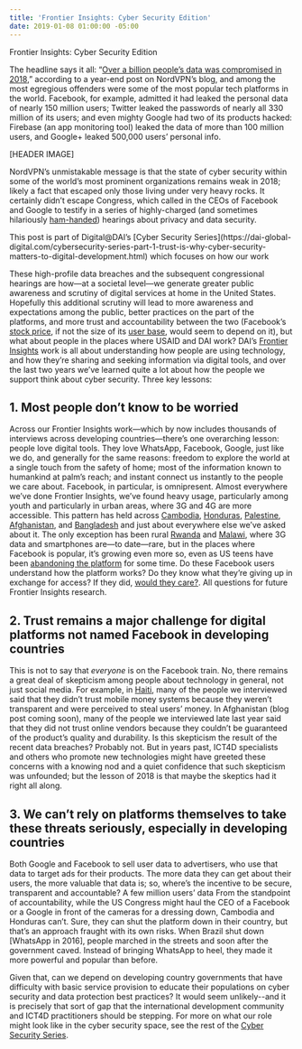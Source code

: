 ```yaml
---
title: 'Frontier Insights: Cyber Security Edition'
date: 2019-01-08 01:00:00 -05:00
---
```


Frontier Insights: Cyber Security Edition
 
The headline says it all: “[Over a billion people’s data was compromised in 2018](https://nordvpn.com/blog/biggest-data-breaches-2018/),” according to a year-end post on NordVPN’s blog, and among the most egregious offenders were some of the most popular tech platforms in the world. Facebook, for example, admitted it had leaked the personal data of nearly 150 million users; Twitter leaked the passwords of nearly all 330 million of its users; and even mighty Google had two of its products hacked: Firebase (an app monitoring tool) leaked the data of more than 100 million users, and Google+ leaked 500,000 users’ personal info.

[HEADER IMAGE]

NordVPN’s unmistakable message is that the state of cyber security within some of the world’s most prominent organizations remains weak in 2018; likely a fact that escaped only those living under very heavy rocks. It certainly didn’t escape Congress, which called in the CEOs of Facebook and Google to testify in a series of highly-charged (and sometimes hilariously [ham-handed](https://www.youtube.com/watch?v=t-lMIGV-dUI)) hearings about privacy and data security. 

<p><aside>This post is part of Digital@DAI’s [Cyber Security Series](https://dai-global-digital.com/cybersecurity-series-part-1-trust-is-why-cyber-security-matters-to-digital-development.html) which focuses on how our work </aside></p>

These high-profile data breaches and the subsequent congressional hearings are how—at a societal level—we generate greater public awareness and scrutiny of digital services at home in the United States. Hopefully this additional scrutiny will lead to more awareness and expectations among the public, better practices on the part of the platforms, and more trust and accountability between the two (Facebook’s [stock price](https://www.newsweek.com/facebook-stock-price-fb-messenger-sharing-private-messages-netflix-spotify-1265319), if not the size of its [user base](http://nymag.com/intelligencer/amp/2019/01/youd-have-to-pay-someone-usd1-000-to-stop-using-facebook.html), would seem to depend on it), but what about people in the places where USAID and DAI work? DAI’s [Frontier Insights](https://dai-global-digital.com/tags/?tag=digital-insights) work is all about understanding how people are using technology, and how they’re sharing and seeking information via digital tools, and over the last two years we’ve learned quite a lot about how the people we support think about cyber security. Three key lessons:

## 1. Most people don’t know to be worried
Across our Frontier Insights work—which by now includes thousands of interviews across developing countries—there’s one overarching lesson: people love digital tools. They love WhatsApp, Facebook, Google, just like we do, and generally for the same reasons: freedom to explore the world at a single touch from the safety of home; most of the information known to humankind at palm’s reach; and instant connect us instantly to the people we care about. Facebook, in particular, is omnipresent. Almost everywhere we’ve done Frontier Insights, we’ve found heavy usage, particularly among youth and particularly in urban areas, where 3G and 4G are more accessible. This pattern has held across [Cambodia](https://dai-global-digital.com/cambodia-civil-society-facebook.html), [Honduras](https://dai-global-digital.com/mobiles-in-central-america-digital-insights-honduras-part-2.html), [Palestine](https://dai-global-digital.com/consumer-insights-palestine-e-governance-readiness.html), [Afghanistan](https://dai-global-digital.com/consumer-insights-afghanistan-how-young-women-are-using-tech.html), and [Bangladesh](https://dai-global-digital.com/digital-insights-bangladesh-how-urban-youth-stay-connected.html) and just about everywhere else we’ve asked about it. The only exception has been rural [Rwanda]( https://dai-global-digital.com/digital-insights-rwanda.html) and [Malawi](https://dai-global-digital.com/digital-insights-malawi-communication-among-rural-communities.html), where 3G data and smartphones are—to date—rare, but in the places where Facebook is popular, it’s growing even more so, even as US teens have been [abandoning the platform](https://www.washingtonpost.com/news/the-intersect/wp/2015/02/21/why-teens-are-leaving-facebook-its-meaningless/?utm_term=.04a8788a503b) for some time. 
Do these Facebook users understand how the platform works? Do they know what they’re giving up in exchange for access? If they did, [would they care?](http://nymag.com/intelligencer/amp/2019/01/youd-have-to-pay-someone-usd1-000-to-stop-using-facebook.html). All questions for future Frontier Insights research. 

## 2. Trust remains a major challenge for digital platforms not named Facebook in developing countries

This is not to say that *everyone* is on the Facebook train. No, there remains a great deal of skepticism among people about technology in general, not just social media. For example, in [Haiti](https://dai-global-digital.com/digital-insights-would-haitians-use-mobile-money-for-banking.html), many of the people we interviewed said that they didn’t trust mobile money systems because they weren’t transparent and were perceived to steal users’ money. In Afghanistan (blog post coming soon), many of the people we interviewed late last year said that they did not trust online vendors because they couldn’t be guaranteed of the product’s quality and durability. Is this skepticism the result of the recent data breaches? Probably not. But in years past, ICT4D specialists and others who promote new technologies might have greeted these concerns with a knowing nod and a quiet confidence that such skepticism was unfounded; but the lesson of 2018 is that maybe the skeptics had it right all along. 

## 3. We can’t rely on platforms themselves to take these threats seriously, especially in developing countries

Both Google and Facebook to sell user data to advertisers, who use that data to target ads for their products. The more data they can get about their users, the more valuable that data is; so, where’s the incentive to be secure, transparent and accountable? A few million users’ data From the standpoint of accountability, while the US Congress might haul the CEO of a Facebook or a Google in front of the cameras for a dressing down, Cambodia and Honduras can’t. Sure, they can shut the platform down in their country, but that’s an approach fraught with its own risks. When Brazil shut down [WhatsApp in 2016], people marched in the streets and soon after the government caved. Instead of bringing WhatsApp to heel, they made it more powerful and popular than before. 

Given that, can we depend on developing country governments that have difficulty with basic service provision to educate their populations on cyber security and data protection best practices? It would seem unlikely--and it is precisely that sort of gap that the international development community and ICT4D practitioners should be stepping. For more on what our role might look like in the cyber security space, see the rest of the [Cyber Security Series](https://dai-global-digital.com/cybersecurity-series-part-1-trust-is-why-cyber-security-matters-to-digital-development.html).